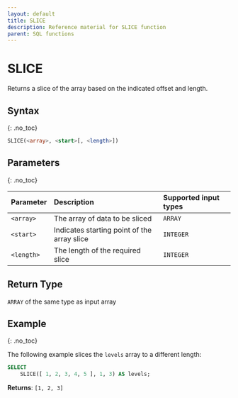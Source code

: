 ```yaml
---
layout: default
title: SLICE
description: Reference material for SLICE function
parent: SQL functions
---
```


# SLICE

Returns a slice of the array based on the indicated offset and length.

## Syntax
{: .no_toc}

```sql
SLICE(<array>, <start>[, <length>])
```
## Parameters
{: .no_toc}

| Parameter  | Description                            | Supported input types | 
| :---------- | :------------------------------------ | :-------- | 
| `<array>`    | The array of data to be sliced               | `ARRAY` | 
| `<start>` | Indicates starting point of the array slice | `INTEGER` | 
| `<length>` | The length of the required slice | `INTEGER` | 

## Return Type
`ARRAY` of the same type as input array 

## Example
{: .no_toc}

The following example slices the `levels` array to a different length: 
```sql
SELECT
	SLICE([ 1, 2, 3, 4, 5 ], 1, 3) AS levels;
```

**Returns**: `[1, 2, 3]`
